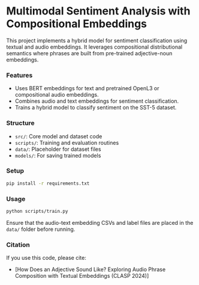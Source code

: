 # Multimodal Sentiment Analysis with Compositional Embeddings

This project implements a hybrid model for sentiment classification using textual and audio embeddings.
It leverages compositional distributional semantics where phrases are built from pre-trained adjective-noun embeddings.

### Features
- Uses BERT embeddings for text and pretrained OpenL3 or compositional audio embeddings.
- Combines audio and text embeddings for sentiment classification.
- Trains a hybrid model to classify sentiment on the SST-5 dataset.

### Structure
- `src/`: Core model and dataset code
- `scripts/`: Training and evaluation routines
- `data/`: Placeholder for dataset files
- `models/`: For saving trained models

### Setup
```bash
pip install -r requirements.txt
```

### Usage
```bash
python scripts/train.py
```

Ensure that the audio-text embedding CSVs and label files are placed in the `data/` folder before running.

### Citation
If you use this code, please cite:

- [How Does an Adjective Sound Like? Exploring Audio Phrase Composition with Textual Embeddings (CLASP 2024)]
